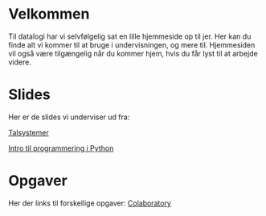 # Velkommen

Til datalogi har vi selvfølgelig sat en lille hjemmeside op til jer. Her kan du finde alt vi kommer til at bruge i undervisningen, og mere til. Hjemmesiden vil også være tilgængelig når du kommer hjem, hvis du får lyst til at arbejde videre.

# Slides

Her er de slides vi underviser ud fra:

[Talsystemer](UNF_Masterclass_talsystemer.pptx)

[Intro til programmering i Python](intro-til-prog.pdf)


# Opgaver

Her der links til forskellige opgaver:
[Colaboratory](https://colab.research.google.com/drive/1XjvtPeBaRvayjiBJsRhe254fFr8yjH9m)


